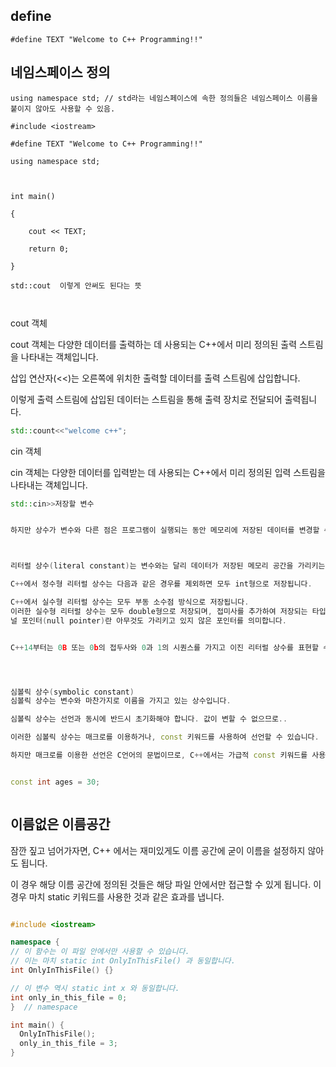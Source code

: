 ## define

``` #define TEXT "Welcome to C++ Programming!!" ```

## 네임스페이스 정의 

``` 
using namespace std; // std라는 네임스페이스에 속한 정의들은 네임스페이스 이름을 붙이지 않아도 사용할 수 있음. 

#include <iostream>

#define TEXT "Welcome to C++ Programming!!"

using namespace std;

 

int main()

{

    cout << TEXT;

    return 0;

}

std::cout  이렇게 안써도 된다는 뜻



```


cout 객체

cout 객체는 다양한 데이터를 출력하는 데 사용되는 C++에서 미리 정의된 출력 스트림을 나타내는 객체입니다.

삽입 연산자(<<)는 오른쪽에 위치한 출력할 데이터를 출력 스트림에 삽입합니다.

이렇게 출력 스트림에 삽입된 데이터는 스트림을 통해 출력 장치로 전달되어 출력됩니다.

```cpp
std::count<<"welcome c++";
```

cin 객체

cin 객체는 다양한 데이터를 입력받는 데 사용되는 C++에서 미리 정의된 입력 스트림을 나타내는 객체입니다.

```cpp 
std::cin>>저장할 변수 


하지만 상수가 변수와 다른 점은 프로그램이 실행되는 동안 메모리에 저장된 데이터를 변경할 수 없다는 점입니다.



리터럴 상수(literal constant)는 변수와는 달리 데이터가 저장된 메모리 공간을 가리키는 이름을 가지고 있지 않습니다.

C++에서 정수형 리터럴 상수는 다음과 같은 경우를 제외하면 모두 int형으로 저장됩니다.

C++에서 실수형 리터럴 상수는 모두 부동 소수점 방식으로 저장됩니다.
이러한 실수형 리터럴 상수는 모두 double형으로 저장되며, 접미사를 추가하여 저장되는 타입을 직접 명시할 수도 있습니다.
널 포인터(null pointer)란 아무것도 가리키고 있지 않은 포인터를 의미합니다.


C++14부터는 0B 또는 0b의 접두사와 0과 1의 시퀀스를 가지고 이진 리터럴 상수를 표현할 수 있습니다.




심볼릭 상수(symbolic constant)
심볼릭 상수는 변수와 마찬가지로 이름을 가지고 있는 상수입니다.

심볼릭 상수는 선언과 동시에 반드시 초기화해야 합니다. 값이 변할 수 없으므로..

이러한 심볼릭 상수는 매크로를 이용하거나, const 키워드를 사용하여 선언할 수 있습니다.

하지만 매크로를 이용한 선언은 C언어의 문법이므로, C++에서는 가급적 const 키워드를 사용하여 선언하도록 합니다.


const int ages = 30;



```

## 이름없은 이름공간

잠깐 짚고 넘어가자면, C++ 에서는 재미있게도 이름 공간에 굳이 이름을 설정하지 않아도 됩니다.

이 경우 해당 이름 공간에 정의된 것들은 해당 파일 안에서만 접근할 수 있게 됩니다. 이 경우 마치 static 키워드를 사용한 것과 같은 효과를 냅니다.

```cpp

#include <iostream>

namespace {
// 이 함수는 이 파일 안에서만 사용할 수 있습니다.
// 이는 마치 static int OnlyInThisFile() 과 동일합니다.
int OnlyInThisFile() {}

// 이 변수 역시 static int x 와 동일합니다.
int only_in_this_file = 0;
}  // namespace

int main() {
  OnlyInThisFile();
  only_in_this_file = 3;
}
```